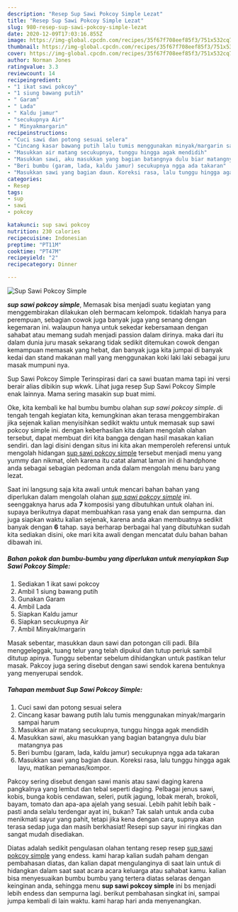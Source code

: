 ```yaml
---
description: "Resep Sup Sawi Pokcoy Simple Lezat"
title: "Resep Sup Sawi Pokcoy Simple Lezat"
slug: 980-resep-sup-sawi-pokcoy-simple-lezat
date: 2020-12-09T17:03:16.855Z
image: https://img-global.cpcdn.com/recipes/35f67f708eef85f3/751x532cq70/sup-sawi-pokcoy-simple-foto-resep-utama.jpg
thumbnail: https://img-global.cpcdn.com/recipes/35f67f708eef85f3/751x532cq70/sup-sawi-pokcoy-simple-foto-resep-utama.jpg
cover: https://img-global.cpcdn.com/recipes/35f67f708eef85f3/751x532cq70/sup-sawi-pokcoy-simple-foto-resep-utama.jpg
author: Norman Jones
ratingvalue: 3.3
reviewcount: 14
recipeingredient:
- "1 ikat sawi pokcoy"
- "1 siung bawang putih"
- " Garam"
- " Lada"
- " Kaldu jamur"
- "secukupnya Air"
- " Minyakmargarin"
recipeinstructions:
- "Cuci sawi dan potong sesuai selera"
- "Cincang kasar bawang putih lalu tumis menggunakan minyak/margarin sampai harum"
- "Masukkan air matang secukupnya, tunggu hingga agak mendidih"
- "Masukkan sawi, aku masukkan yang bagian batangnya dulu biar matangnya pas"
- "Beri bumbu (garam, lada, kaldu jamur) secukupnya ngga ada takaran"
- "Masukkan sawi yang bagian daun. Koreksi rasa, lalu tunggu hingga agak layu, matikan pemanas/kompor."
categories:
- Resep
tags:
- sup
- sawi
- pokcoy

katakunci: sup sawi pokcoy 
nutrition: 230 calories
recipecuisine: Indonesian
preptime: "PT11M"
cooktime: "PT47M"
recipeyield: "2"
recipecategory: Dinner

---
```



![Sup Sawi Pokcoy Simple](https://img-global.cpcdn.com/recipes/35f67f708eef85f3/751x532cq70/sup-sawi-pokcoy-simple-foto-resep-utama.jpg)

<b><i>sup sawi pokcoy simple</i></b>, Memasak bisa menjadi suatu kegiatan yang menggembirakan dilakukan oleh bermacam kelompok. tidaklah hanya para perempuan, sebagian cowok juga banyak juga yang senang dengan kegemaran ini. walaupun hanya untuk sekedar kebersamaan dengan sahabat atau memang sudah menjadi passion dalam dirinya. maka dari itu dalam dunia juru masak sekarang tidak sedikit ditemukan cowok dengan kemampuan memasak yang hebat, dan banyak juga kita jumpai di banyak kedai dan stand makanan mall yang menggunakan koki laki laki sebagai juru masak mumpuni nya.

Sup Sawi Pokcoy Simple Terinspirasi dari ca sawi buatan mama tapi ini versi berair alias dibikin sup wkwk. Lihat juga resep Sup Sawi Pokcoy Simple enak lainnya. Mama sering masakin sup buat mimi.

Oke, kita kembali ke hal bumbu bumbu olahan <i>sup sawi pokcoy simple</i>. di tengah tengah kegiatan kita, kemungkinan akan terasa menggembirakan jika sejenak kalian menyisihkan sedikit waktu untuk memasak sup sawi pokcoy simple ini. dengan keberhasilan kita dalam mengolah olahan tersebut, dapat membuat diri kita bangga dengan hasil masakan kalian sendiri. dan lagi disini dengan situs ini kita akan memperoleh referensi untuk mengolah hidangan <u>sup sawi pokcoy simple</u> tersebut menjadi menu yang yummy dan nikmat, oleh karena itu catat alamat laman ini di handphone anda sebagai sebagian pedoman anda dalam mengolah menu baru yang lezat.


Saat ini langsung saja kita awali untuk mencari bahan bahan yang diperlukan dalam mengolah olahan <u><i>sup sawi pokcoy simple</i></u> ini. seenggaknya harus ada <b>7</b> komposisi yang dibutuhkan untuk olahan ini. supaya berikutnya dapat membuahkan rasa yang enak dan sempurna. dan juga siapkan waktu kalian sejenak, karena anda akan membuatnya sedikit banyak dengan <b>6</b> tahap. saya berharap berbagai hal yang dibutuhkan sudah kita sediakan disini, oke mari kita awali dengan mencatat dulu bahan bahan dibawah ini.

<!--inarticleads1-->

##### Bahan pokok dan bumbu-bumbu yang diperlukan untuk menyiapkan Sup Sawi Pokcoy Simple:

1. Sediakan 1 ikat sawi pokcoy
1. Ambil 1 siung bawang putih
1. Gunakan  Garam
1. Ambil  Lada
1. Siapkan  Kaldu jamur
1. Siapkan secukupnya Air
1. Ambil  Minyak/margarin


Masak sebentar, masukkan daun sawi dan potongan cili padi. Bila menggeleggak, tuang telur yang telah dipukul dan tutup periuk sambil ditutup apinya. Tunggu sebentar sebelum dihidangkan untuk pastikan telur masak. Pakcoy juga sering disebut dengan sawi sendok karena bentuknya yang menyerupai sendok. 

<!--inarticleads2-->

##### Tahapan membuat Sup Sawi Pokcoy Simple:

1. Cuci sawi dan potong sesuai selera
1. Cincang kasar bawang putih lalu tumis menggunakan minyak/margarin sampai harum
1. Masukkan air matang secukupnya, tunggu hingga agak mendidih
1. Masukkan sawi, aku masukkan yang bagian batangnya dulu biar matangnya pas
1. Beri bumbu (garam, lada, kaldu jamur) secukupnya ngga ada takaran
1. Masukkan sawi yang bagian daun. Koreksi rasa, lalu tunggu hingga agak layu, matikan pemanas/kompor.


Pakcoy sering disebut dengan sawi manis atau sawi daging karena pangkalnya yang lembut dan tebal seperti daging. Pelbagai jenus sawi, kobis, bunga kobis cendawan, seleri, putik jagung, lobak merah, brokoli, bayam, tomato dan apa-apa ajelah yang sesuai. Lebih pahit lebih baik - pasti anda selalu terdengar ayat ini, bukan? Tak salah untuk anda cuba menikmati sayur yang pahit, tetapi jika kena dengan cara, supnya akan terasa sedap juga dan masih berkhasiat! Resepi sup sayur ini ringkas dan sangat mudah disediakan. 

Diatas adalah sedikit pengulasan olahan tentang resep resep <u>sup sawi pokcoy simple</u> yang endess. kami harap kalian sudah paham dengan pembahasan diatas, dan kalian dapat mengulanginya di saat lain untuk di hidangkan dalam saat saat acara acara keluarga atau sahabat kamu. kalian bisa menyesuaikan bumbu bumbu yang tertera diatas selaras dengan keinginan anda, sehingga menu <b>sup sawi pokcoy simple</b> ini bs menjadi lebih endess dan sempurna lagi. berikut pembahasan singkat ini, sampai jumpa kembali di lain waktu. kami harap hari anda menyenangkan.

